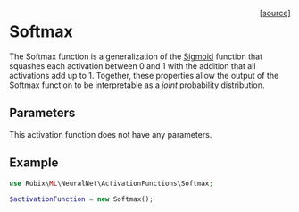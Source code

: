 <span style="float:right;"><a href="https://github.com/RubixML/ML/blob/master/src/NeuralNet/ActivationFunctions/Softmax.php">[source]</a></span>

# Softmax
The Softmax function is a generalization of the [Sigmoid](sigmoid.md) function that squashes each activation between 0 and 1 with the addition that all activations add up to 1. Together, these properties allow the output of the Softmax function to be interpretable as a *joint* probability distribution.

## Parameters
This activation function does not have any parameters.

## Example
```php
use Rubix\ML\NeuralNet\ActivationFunctions\Softmax;

$activationFunction = new Softmax();
```